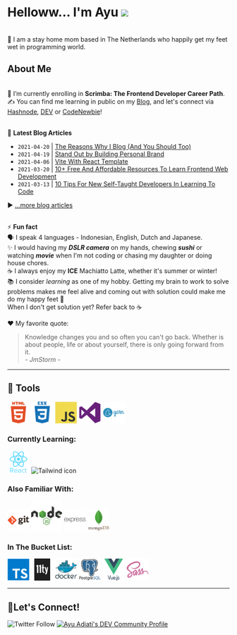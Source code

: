 # Helloww... I'm Ayu <img src="https://raw.githubusercontent.com/MartinHeinz/MartinHeinz/master/wave.gif" width="40px">

<br>:raising_hand: I am a stay home mom based in The Netherlands who happily get my feet wet in programming world.

## About Me
<br>🌱 I’m currently enrolling in **Scrimba: The Frontend Developer Career Path**.
<br> ✍ You can find me learning in public on my [Blog](https://adiati.com/), and let's connect via [Hashnode](https://hashnode.com/@ayuadiati), [DEV](https://dev.to/adiatiayu) or [CodeNewbie](https://community.codenewbie.org/adiatiayu)!

<br>📰 **Latest Blog Articles**

<!-- BLOG-POST-LIST:START -->
- `2021-04-20` | [The Reasons Why I Blog (And You Should Too)](https://adiati.com/the-reasons-why-i-blog-and-you-should-too)  
- `2021-04-19` | [Stand Out by Building Personal Brand](https://adiati.com/stand-out-by-building-personal-brand)  
- `2021-04-06` | [Vite With React Template](https://adiati.com/vite-with-react-template)  
- `2021-03-20` | [10+ Free And Affordable Resources To Learn Frontend Web Development](https://adiati.com/10-free-and-affordable-resources-to-learn-frontend-web-development)  
- `2021-03-13` | [10 Tips For New Self-Taught Developers In Learning To Code](https://adiati.com/10-tips-for-new-self-taught-developers-in-learning-to-code)  

<!-- BLOG-POST-LIST:END -->

▶ [...more blog articles](https://adiati.com)


<br>⚡ **Fun fact**
<br>🗣 I speak 4 languages - Indonesian, English, Dutch and Japanese.
<br>:sparkles: I would having my ***DSLR camera*** on my hands, chewing ***sushi*** or watching ***movie*** when I'm not coding or chasing my daughter or doing house chores.
<br>☕ I always enjoy my **ICE** Machiatto Latte, whether it's summer or winter!
<br>📚 I consider *learning* as one of my hobby. Getting my brain to work to solve problems makes me feel alive and coming out with solution could make me do my happy feet :penguin:
<br>When I don't get solution yet? Refer back to ☕

❤ My favorite quote:
> Knowledge changes you and so often you can't go back.
> Whether is about people, life or about yourself, there is only going forward from it.
<br><em>- JmStorm -</em>

---

## :hammer: Tools

<img src="https://github.com/devicons/devicon/blob/master/icons/html5/html5-plain-wordmark.svg" alt="HTML icon" width="50" height="50"> <img src="https://github.com/devicons/devicon/blob/master/icons/css3/css3-plain-wordmark.svg" alt="CSS icon" width="50" height="50"> <img src="https://github.com/devicons/devicon/blob/master/icons/javascript/javascript-original.svg" alt="JS icon" width="50" height="50"> <img src="https://github.com/devicons/devicon/blob/master/icons/visualstudio/visualstudio-plain.svg" alt="Visual Studio icon" width="50" height="50"> <img src="https://github.com/devicons/devicon/blob/master/icons/yarn/yarn-original-wordmark.svg" alt="Yarn icon" width="50" height="50">

### Currently Learning:
<img src="https://github.com/devicons/devicon/blob/master/icons/react/react-original-wordmark.svg" alt="React icon" width="50" height="50"> <img src="https://www.vectorlogo.zone/logos/tailwindcss/tailwindcss-icon.svg" alt="Tailwind icon" width="50" height="50">

### Also Familiar With:
<img src="https://github.com/devicons/devicon/blob/master/icons/git/git-original-wordmark.svg" alt="Git icon" width="50" height="50"> <img src="https://github.com/devicons/devicon/blob/master/icons/nodejs/nodejs-original-wordmark.svg" alt="NodeJS icon" width="70" height="70"> <img src="https://github.com/devicons/devicon/blob/master/icons/express/express-original-wordmark.svg" alt="Express icon" width="50" height="50"> <img src="https://github.com/devicons/devicon/blob/master/icons/mongodb/mongodb-original-wordmark.svg" alt="MongoDB icon" width="50" height="50"> 

### In The Bucket List:
<img src="https://github.com/devicons/devicon/blob/master/icons/typescript/typescript-original.svg" alt="Typescript icon" width="50" height="50"> <img src="https://github.com/devicons/devicon/blob/master/icons/eleventy/eleventy-original.svg" alt="Eleventy icon" width="50" height="50"> <img src="https://github.com/devicons/devicon/blob/master/icons/docker/docker-original-wordmark.svg" alt="Docker icon" width="50" height="50"> <img src="https://github.com/devicons/devicon/blob/master/icons/postgresql/postgresql-original-wordmark.svg" alt="PostgresQL icon" width="50" height="50"> <img src="https://github.com/devicons/devicon/blob/master/icons/vuejs/vuejs-original-wordmark.svg" alt="Vue icon" width="50" height="50"> <img src="https://github.com/devicons/devicon/blob/master/icons/sass/sass-original.svg" alt="Sass icon" width="50" height="50"> 

---

## 🤝Let's Connect!

![Twitter Follow](https://img.shields.io/twitter/follow/AdiatiAyu?color=%23FF7308&label=Let%27s%20connect%20on%20Twitter%21%20&style=for-the-badge) <a href="https://dev.to/adiatiayu">
  <img src="https://d2fltix0v2e0sb.cloudfront.net/dev-badge.svg" alt="Ayu Adiati's DEV Community Profile" height="40" width="40">
</a>


